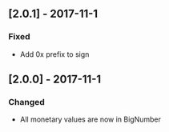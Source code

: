 ## [2.0.1] - 2017-11-1
### Fixed

- Add 0x prefix to sign

## [2.0.0] - 2017-11-1
### Changed

- All monetary values are now in BigNumber